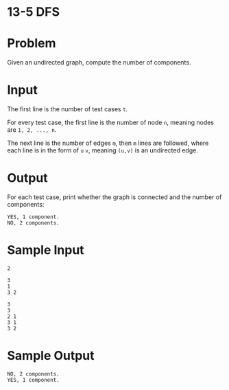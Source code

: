 # 13-5 DFS

# Problem

Given an undirected graph, compute the number of components.

# Input

The first line is the number of test cases `t`.

For every test case, the first line is the number of node `n`, meaning nodes are `1, 2, ..., n`.

The next line is the number of edges `m`, then `m` lines are followed, where each line is in the form of `u` `v`, meaning `(u,v)` is an undirected edge.

# Output

For each test case, print whether the graph is connected and the number of components:

```plain
YES, 1 component.
NO, 2 components.
```

# Sample Input

```plain
2

3
1
3 2

3
3
2 1
3 1
3 2
```

# Sample Output

```plain
NO, 2 components.
YES, 1 component.
```



